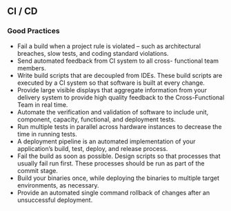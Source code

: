 ## CI / CD

### Good Practices

- Fail a build when a project rule is violated – such as architectural breaches, slow tests, and coding standard violations.
- Send automated feedback from CI system to all cross- functional team members.
- Write build scripts that are decoupled from IDEs. These build scripts are executed by a CI system so that software is built at every change.
- Provide large visible displays that aggregate information from your delivery system to provide high quality feedback to the Cross-Functional Team in real time.
- Automate the verification and validation of software to include unit, component, capacity, functional, and deployment tests.
- Run multiple tests in parallel across hardware instances to decrease the time in running tests.
- A deployment pipeline is an automated implementation of your application’s build, test, deploy, and release process.
- Fail the build as soon as possible. Design scripts so that processes that usually fail run first. These processes should be run as part of the commit stage.
- Build your binaries once, while deploying the binaries to multiple target environments, as necessary.
- Provide an automated single command rollback of changes after an unsuccessful deployment.